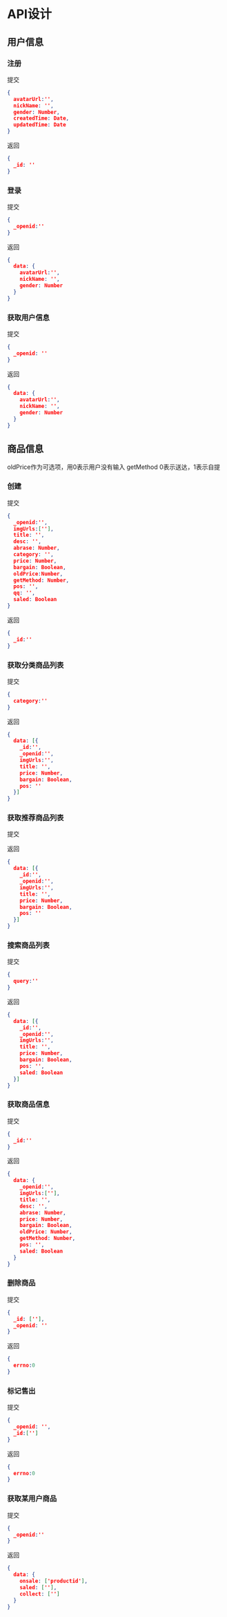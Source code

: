 # API设计

## 用户信息

### 注册

提交
```json
{
  avatarUrl:'',
  nickName: '',
  gender: Number,
  createdTime: Date,
  updatedTime: Date
}
```

返回
```json
{
  _id: ''
}
```

### 登录

提交
```json
{
  _openid:''
}
```

返回
```json
{
  data: {
    avatarUrl:'',
    nickName: '',
    gender: Number
  }
}
```

### 获取用户信息

提交
```json
{
  _openid: ''
}
```

返回
```json
{
  data: {
    avatarUrl:'',
    nickName: '',
    gender: Number
  }
}
```

## 商品信息

oldPrice作为可选项，用0表示用户没有输入
getMethod 0表示送达，1表示自提

### 创建

提交
```json
{
  _openid:'',
  imgUrls:[''],
  title: '',
  desc: '',
  abrase: Number,
  category: '',
  price: Number,
  bargain: Boolean,
  oldPrice:Number,
  getMethod: Number,
  pos: '',
  qq: '',
  saled: Boolean
}
```

返回
```json
{
  _id:''
}
```

### 获取分类商品列表

提交
```json
{
  category:''
}
```

返回
```json
{
  data: [{
    _id:'',
    _openid:'',
    imgUrls:'',
    title: '',
    price: Number,
    bargain: Boolean,
    pos: ''
  }]
}
```

### 获取推荐商品列表

提交


返回
```json
{
  data: [{
    _id:'',
    _openid:'',
    imgUrls:'',
    title: '',
    price: Number,
    bargain: Boolean,
    pos: ''
  }]
}
```

### 搜索商品列表

提交
```json
{
  query:''
}
```

返回
```json
{
  data: [{
    _id:'',
    _openid:'',
    imgUrls:'',
    title: '',
    price: Number,
    bargain: Boolean,
    pos: '',
    saled: Boolean
  }]
}
```

### 获取商品信息

提交
```json
{
  _id:''
}
```

返回
```json
{
  data: {
    _openid:'',
    imgUrls:[''],
    title: '',
    desc: '',
    abrase: Number,
    price: Number,
    bargain: Boolean,
    oldPrice: Number,
    getMethod: Number,
    pos: '',
    saled: Boolean
  }
}
```

### 删除商品

提交
```json
{
  _id: [''],
  _openid: ''
}
```

返回
```json
{
  errno:0
}
```

### 标记售出

提交
```json
{
  _openid: '',
  _id:['']
}
```

返回
```json
{
  errno:0
}
```

### 获取某用户商品

提交
```json
{
  _openid:''
}
```

返回
```json
{
  data: {
    onsale: ['productid'],
    saled: [''],
    collect: ['']
  }
}
```
